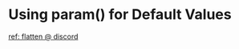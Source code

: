 # Using param() for Default Values 

[ref: flatten @ discord](https://discord.com/channels/180528040881815552/447476910499299358/1009569876001685574)
